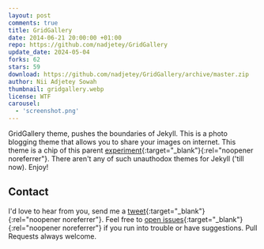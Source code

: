 ```yaml
---
layout: post
comments: true
title: GridGallery
date: 2014-06-21 20:00:00 +01:00
repo: https://github.com/nadjetey/GridGallery
update_date: 2024-05-04
forks: 62
stars: 59
download: https://github.com/nadjetey/GridGallery/archive/master.zip
author: Nii Adjetey Sowah
thumbnail: gridgallery.webp
license: WTF
carousel:
  - 'screenshot.png'
---
```


GridGallery theme, pushes the boundaries of Jekyll. This is a photo blogging theme that allows you to share your images on internet. This theme is a chip of this parent [experiment](https://github.com/codrops/GridGallery){:target="_blank"}{:rel="noopener noreferrer"}. There aren't any of such unauthodox themes for Jekyll ('till now). Enjoy!

## Contact

I'd love to hear from you, send me a [tweet](https://twitter.com/_nadjetey){:target="_blank"}{:rel="noopener noreferrer"}. Feel free to [open issues](https://github.com/nadjetey/GridGallery/issues/new){:target="_blank"}{:rel="noopener noreferrer"} if you run into trouble or have suggestions. Pull Requests always welcome.
